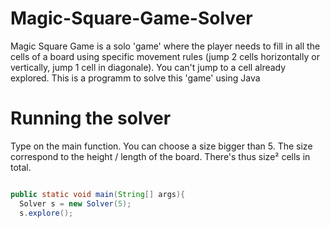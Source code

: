 # Magic-Square-Game-Solver
Magic Square Game is a solo 'game' where the player needs to fill in all the cells of a board using specific movement rules (jump 2 cells horizontally or vertically, jump 1 cell in diagonale). You can't jump to a cell already explored. This is a programm to solve this 'game' using Java

# Running the solver

Type on the main function. You can choose a size bigger than 5. The size correspond to the height / length of the board. There's thus size² cells in total.

```java

public static void main(String[] args){
  Solver s = new Solver(5);
  s.explore();
  
```
